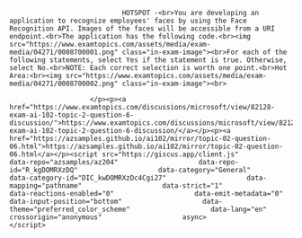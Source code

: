 <p class="card-text">
							
								HOTSPOT -<br>You are developing an application to recognize employees' faces by using the Face Recognition API. Images of the faces will be accessible from a URI endpoint.<br>The application has the following code.<br><img src="https://www.examtopics.com/assets/media/exam-media/04271/0008700001.png" class="in-exam-image"><br>For each of the following statements, select Yes if the statement is true. Otherwise, select No.<br>NOTE: Each correct selection is worth one point.<br>Hot Area:<br><img src="https://www.examtopics.com/assets/media/exam-media/04271/0008700002.png" class="in-exam-image"><br>
							
						</p><p><a href="https://www.examtopics.com/discussions/microsoft/view/82128-exam-ai-102-topic-2-question-6-discussion/">https://www.examtopics.com/discussions/microsoft/view/82128-exam-ai-102-topic-2-question-6-discussion/</a></p><p><a href="https://azsamples.github.io/ai102/mirror/topic-02-question-06.html">https://azsamples.github.io/ai102/mirror/topic-02-question-06.html</a></p><script src="https://giscus.app/client.js"                    data-repo="azsamples/az204"                    data-repo-id="R_kgDOMRXzDQ"                    data-category="General"                    data-category-id="DIC_kwDOMRXzDc4Cgi27"                    data-mapping="pathname"                    data-strict="1"                    data-reactions-enabled="0"                    data-emit-metadata="0"                    data-input-position="bottom"                    data-theme="preferred_color_scheme"                    data-lang="en"                    crossorigin="anonymous"                    async>                    </script>